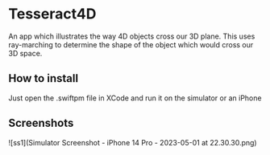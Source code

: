 # Tesseract4D
An app which illustrates the way 4D objects cross our 3D plane. This uses ray-marching to determine the shape of the object which would cross our 3D space.

## How to install
Just open the .swiftpm file in XCode and run it on the simulator or an iPhone

## Screenshots

![ss1](Simulator Screenshot - iPhone 14 Pro - 2023-05-01 at 22.30.30.png)
